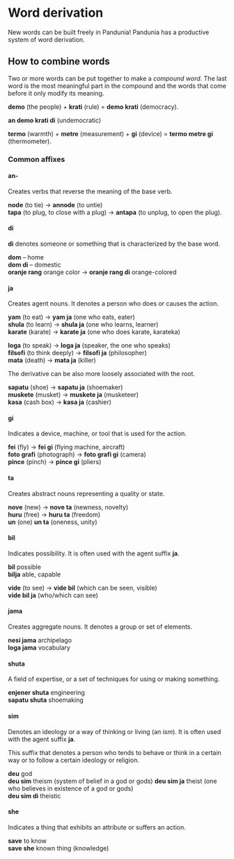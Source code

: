 # Word derivation

New words can be built freely in Pandunia!
Pandunia has a productive system of word derivation.

## How to combine words

Two or more words can be put together to make a _compound word_.
The last word is the most meaningful part in the compound
and the words that come before it only modify its meaning.

**demo**
(the people) +
**krati**
(rule) =
**demo krati**
(democracy).

**an demo krati di**
(undemocratic)

**termo**
(warmth) +
**metre**
(measurement) +
**gi**
(device) =
**termo metre gi**
(thermometer).


### Common affixes

#### an-

Creates verbs that reverse the meaning of the base verb.

**node**
(to tie) →
**annode**
(to untie)    
**tapa**
(to plug, to close with a plug) →
**antapa**
(to unplug, to open the plug).


#### di

**di**
denotes someone or something that is characterized by the base word.

**dom**
– home  
**dom di**
– domestic  
**oranje rang**
orange color
→ **oranje rang di**
orange-colored


#### ja

Creates agent nouns.
It denotes a person who does or causes the action.

**yam**
(to eat) →
**yam ja**
(one who eats, eater)  
**shula**
(to learn) →
**shula ja**
(one who learns, learner)  
**karate**
(karate) →
**karate ja**
(one who does karate, karateka)

**loga**
(to speak) →
**loga ja**
(speaker, the one who speaks)  
**filsofi**
(to think deeply) →
**filsofi ja**
(philosopher)  
**mata**
(death) →
**mata ja**
(killer)

The derivative can be also more loosely associated with the root.

**sapatu**
(shoe) →
**sapatu ja**
(shoemaker)  
**muskete**
(musket) →
**muskete ja**
(musketeer)  
**kasa**
(cash box) →
**kasa ja**
(cashier)


#### gi

Indicates a device, machine, or tool that is used for the action.

**fei**
(fly) →
**fei gi**
(flying machine, aircraft)  
**foto grafi**
(photograph) →
**foto grafi gi**
(camera)  
**pince**
(pinch) →
**pince gi**
(pliers)


#### ta

Creates abstract nouns representing a quality or state.

**nove**
(new) →
**nove ta**
(newness, novelty)  
**huru**
(free) →
**huru ta**
(freedom)  
**un**
(one)
**un ta**
(oneness, unity)


#### bil

Indicates possibility. It is often used with the agent suffix **ja**.

**bil** possible  
**bilja** able, capable

**vide**
(to see) →
**vide bil**
(which can be seen, visible)  
**vide bil ja**
(who/which can see)


#### jama

Creates aggregate nouns.
It denotes a group or set of elements.

**nesi jama** archipelago  
**loga jama** vocabulary  


#### shuta

A field of expertise, or a set of techniques for using or making something.

**enjener shuta** engineering  
**sapatu shuta** shoemaking  


#### sim

Denotes an ideology or a way of thinking or living (an _ism_).
It is often used with the agent suffix **ja**.

This suffix that denotes a person who tends to behave or think in a
certain way or to follow a certain ideology or religion.

**deu** god  
**deu sim** theism (system of belief in a god or gods)
**deu sim ja** theist (one who believes in existence of a god or gods)  
**deu sim di** theistic  


#### she

Indicates a thing that exhibits an attribute or suffers an action.

**save** to know  
**save she** known thing (knowledge)  

